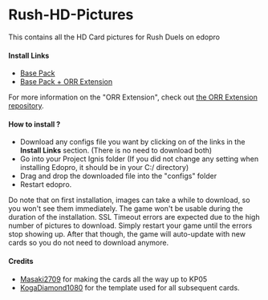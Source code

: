 # Rush-HD-Pictures
This contains all the HD Card pictures for Rush Duels on edopro

#### Install Links

- [Base Pack](https://www.mediafire.com/file/c3angk41lc70amr/user_configs.json/file)
- [Base Pack + ORR Extension](https://www.mediafire.com/file/ebzmqkv3vs9pc0y/user_configs.json/file)

For more information on the "ORR Extension", check out [the ORR Extension repository](https://github.com/Yoshi80/Rush-HD-ORR-Extension).

#### How to install ? 

- Download any configs file you want by clicking on of the links in the **Install Links** section. (There is no need to download both)
- Go into your Project Ignis folder (If you did not change any setting when installing Edopro, it should be in your C:/ directory)
- Drag and drop the downloaded file into the "configs" folder
- Restart edopro. 

Do note that on first installation, images can take a while to download, so you won't see them immediately. The game won't be usable during the duration of the installation.
SSL Timeout errors are expected due to the high number of pictures to download. Simply restart your game until the errors stop showing up.
After that though, the game will auto-update with new cards so you do not need to download anymore.

#### Credits

- [Masaki2709](https://www.deviantart.com/masaki2709) for making the cards all the way up to KP05
- [KogaDiamond1080](https://www.deviantart.com/kogadiamond1080/art/Rush-Duel-Template-864204918) for the template used for all subsequent cards.


